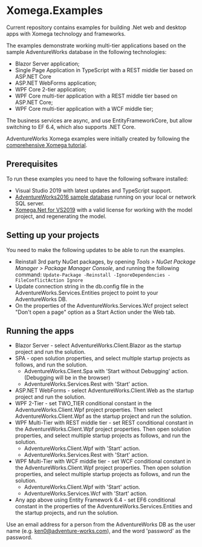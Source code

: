 # Xomega.Examples
Current repository contains examples for building .Net web and desktop apps with Xomega technology and frameworks.

The examples demonstrate working multi-tier applications based on the sample AdventureWorks database in the following technologies:
- Blazor Server application;
- Single Page Application in TypeScript with a REST middle tier based on ASP.NET Core
- ASP.NET WebForms application;
- WPF Core 2-tier application;
- WPF Core multi-tier application with a REST middle tier based on ASP.NET Core;
- WPF Core multi-tier application with a WCF middle tier;

The business services are async, and use EntityFrameworkCore, but allow switching to EF 6.4, which also supports .NET Core.

AdventureWorks Xomega examples were initially created by following the [comprehensive Xomega tutorial](http://xomega.net/Tutorials/WalkThrough.aspx).

## Prerequisites
To run these examples you need to have the following software installed:
- Visual Studio 2019 with latest updates and TypeScript support.
- [AdventureWorks2016 sample database](https://github.com/Microsoft/sql-server-samples/releases/download/adventureworks/AdventureWorks2016.bak) running on your local or network SQL server.
- [Xomega.Net for VS2019](http://xomega.net/System/Download.aspx) with a valid license for working with the model project, and regenerating the model.

## Setting up your projects
You need to make the following updates to be able to run the examples.
- Reinstall 3rd party NuGet packages, by opening _Tools > NuGet Package Manager > Package Manager Console_, and running the following command: `Update-Package -Reinstall -IgnoreDependencies -FileConflictAction Ignore`
- Update connection string in the db.config file in the AdventureWorks.Services.Entities project to point to your AdventureWorks DB.
- On the properties of the AdventureWorks.Services.Wcf project select "Don't open a page" option as a Start Action under the Web tab.

## Running the apps
* Blazor Server - select AdventureWorks.Client.Blazor as the startup project and run the solution.
* SPA - open solution properties, and select multiple startup projects as follows, and run the solution.
  * AdventureWorks.Client.Spa with 'Start without Debugging' action. (Debugging will be in the browser)
  * AdventureWorks.Services.Rest with 'Start' action.
* ASP.NET WebForms - select AdventureWorks.Client.Web as the startup project and run the solution.
* WPF 2-Tier - set TWO_TIER conditional constant in the AdventureWorks.Client.Wpf project properties.
  Then select AdventureWorks.Client.Wpf as the startup project and run the solution.
* WPF Multi-Tier with REST middle tier - set REST conditional constant in the AdventureWorks.Client.Wpf project properties.
  Then open solution properties, and select multiple startup projects as follows, and run the solution.
  * AdventureWorks.Client.Wpf with 'Start' action.
  * AdventureWorks.Services.Rest with 'Start' action.
* WPF Multi-Tier with WCF middle tier - set WCF conditional constant in the AdventureWorks.Client.Wpf project properties.
  Then open solution properties, and select multiple startup projects as follows, and run the solution.
  * AdventureWorks.Client.Wpf with 'Start' action.
  * AdventureWorks.Services.Wcf with 'Start' action.
* Any app above using Entity Framework 6.4 - set EF6 conditional constant in the properties of the AdventureWorks.Services.Entities
  and the startup projects, and run the solution.

Use an email address for a person from the AdventureWorks DB as the user name (e.g. ken0@adventure-works.com), and the word 'password' as the password.
